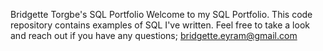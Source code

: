 Bridgette Torgbe's SQL Portfolio
Welcome to my SQL Portfolio. This code repository contains examples of SQL I've written. Feel free to take a look and reach out if you have any questions; bridgette.eyram@gmail.com
